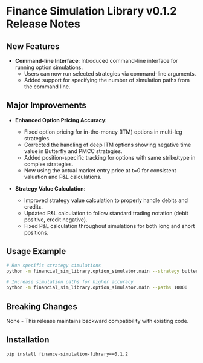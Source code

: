 # Finance Simulation Library v0.1.2 Release Notes

## New Features
- **Command-line Interface**: Introduced command-line interface for running option simulations.
  - Users can now run selected strategies via command-line arguments.
  - Added support for specifying the number of simulation paths from the command line.

## Major Improvements
- **Enhanced Option Pricing Accuracy**:
  - Fixed option pricing for in-the-money (ITM) options in multi-leg strategies.
  - Corrected the handling of deep ITM options showing negative time value in Butterfly and PMCC strategies.
  - Added position-specific tracking for options with same strike/type in complex strategies.
  - Now using the actual market entry price at t=0 for consistent valuation and P&L calculations.

- **Strategy Value Calculation**:
  - Improved strategy value calculation to properly handle debits and credits.
  - Updated P&L calculation to follow standard trading notation (debit positive, credit negative).
  - Fixed P&L calculation throughout simulations for both long and short positions.

## Usage Example
```bash
# Run specific strategy simulations
python -m financial_sim_library.option_simulator.main --strategy butterfly

# Increase simulation paths for higher accuracy
python -m financial_sim_library.option_simulator.main --paths 10000
```

## Breaking Changes
None - This release maintains backward compatibility with existing code.

## Installation
```bash
pip install finance-simulation-library==0.1.2
``` 